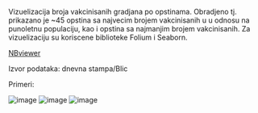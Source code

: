 Vizuelizacija broja vakcinisanih gradjana po opstinama. Obradjeno tj. prikazano je ~45 opstina sa najvecim brojem vakcinisanih u u odnosu na punoletnu populaciju, kao i opstina sa najmanjim brojem vakcinisanih. Za vizuelizaciju su koriscene biblioteke Folium i Seaborn.

[NBviewer](https://nbviewer.jupyter.org/github/makilezx/py_vizuelizacija_vakcinacija_po_opstinama_RS/blob/main/vakcinacija_opstine.ipynb)

Izvor podataka: dnevna stampa/Blic

Primeri:

![image](https://user-images.githubusercontent.com/50851469/119171201-8c672d00-ba64-11eb-96ba-33de2d00d104.png)
![image](https://user-images.githubusercontent.com/50851469/119171244-9b4ddf80-ba64-11eb-998e-bfa94166066e.png)
![image](https://user-images.githubusercontent.com/50851469/119171764-4b234d00-ba65-11eb-865a-0baa309cb6d5.png)

